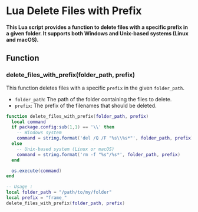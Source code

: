 # Lua Delete Files with Prefix

**This Lua script provides a function to delete files with a specific prefix in a given folder. It supports both Windows and Unix-based systems (Linux and macOS).**

## Function

### delete_files_with_prefix(folder_path, prefix)

This function deletes files with a specific `prefix` in the given `folder_path`.

- `folder_path`: The path of the folder containing the files to delete.
- `prefix`: The prefix of the filenames that should be deleted.

```lua
function delete_files_with_prefix(folder_path, prefix)
  local command
  if package.config:sub(1,1) == '\\' then
    -- Windows system
    command = string.format('del /Q /F "%s\\%s*"', folder_path, prefix)
  else
    -- Unix-based system (Linux or macOS)
    command = string.format('rm -f "%s"/%s*', folder_path, prefix)
  end

  os.execute(command)
end

-- Usage :
local folder_path = "/path/to/my/folder"
local prefix = "frame_"
delete_files_with_prefix(folder_path, prefix)
```
